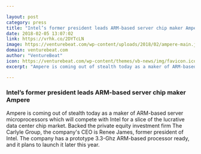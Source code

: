 ```yaml
---

layout: post
category: press
title: "Intel’s former president leads ARM-based server chip maker Ampere"
date: 2018-02-05 13:07:02
link: https://vrhk.co/2DYTcLN
image: https://venturebeat.com/wp-content/uploads/2018/02/ampere-main.jpg?fit=780%2C489&strip=all
domain: venturebeat.com
author: "VentureBeat"
icon: https://venturebeat.com/wp-content/themes/vb-news/img/favicon.ico
excerpt: "Ampere is coming out of stealth today as a maker of ARM-based server microprocessors which will compete with Intel for a slice of the lucrative data center chip market. Backed the private equity investment firm The Carlyle Group, the company's CEO is Renee James, former president of Intel. The company has a prototype 3.3-Ghz ARM-based processor ready, and it plans to launch it later this year."

---
```


### Intel’s former president leads ARM-based server chip maker Ampere

Ampere is coming out of stealth today as a maker of ARM-based server microprocessors which will compete with Intel for a slice of the lucrative data center chip market. Backed the private equity investment firm The Carlyle Group, the company's CEO is Renee James, former president of Intel. The company has a prototype 3.3-Ghz ARM-based processor ready, and it plans to launch it later this year.